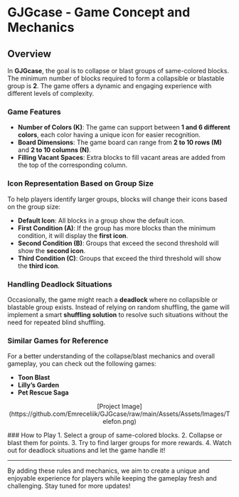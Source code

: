 # GJGcase - Game Concept and Mechanics

## Overview
In **GJGcase**, the goal is to collapse or blast groups of same-colored blocks. The minimum number of blocks required to form a collapsible or blastable group is **2**. The game offers a dynamic and engaging experience with different levels of complexity.

### Game Features
- **Number of Colors (K)**: The game can support between **1 and 6 different colors**, each color having a unique icon for easier recognition.
- **Board Dimensions**: The game board can range from **2 to 10 rows (M)** and **2 to 10 columns (N)**.
- **Filling Vacant Spaces**: Extra blocks to fill vacant areas are added from the top of the corresponding column.

### Icon Representation Based on Group Size
To help players identify larger groups, blocks will change their icons based on the group size:
- **Default Icon**: All blocks in a group show the default icon.
- **First Condition (A)**: If the group has more blocks than the minimum condition, it will display the **first icon**.
- **Second Condition (B)**: Groups that exceed the second threshold will show the **second icon**.
- **Third Condition (C)**: Groups that exceed the third threshold will show the **third icon**.

### Handling Deadlock Situations
Occasionally, the game might reach a **deadlock** where no collapsible or blastable group exists. Instead of relying on random shuffling, the game will implement a smart **shuffling solution** to resolve such situations without the need for repeated blind shuffling.

### Similar Games for Reference
For a better understanding of the collapse/blast mechanics and overall gameplay, you can check out the following games:
- **Toon Blast**
- **Lilly’s Garden**
- **Pet Rescue Saga**
<p align="center">
[Project Image](https://github.com/Emreceliik/GJGcase/raw/main/Assets/Assets/Images/Telefon.png)
</p>
### How to Play
1. Select a group of same-colored blocks.
2. Collapse or blast them for points.
3. Try to find larger groups for more rewards.
4. Watch out for deadlock situations and let the game handle it!

---

By adding these rules and mechanics, we aim to create a unique and enjoyable experience for players while keeping the gameplay fresh and challenging. Stay tuned for more updates!
